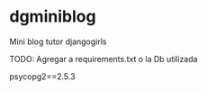 # dgminiblog
Mini blog tutor djangogirls 



TODO: Agregar a requirements.txt o la Db utilizada 

psycopg2==2.5.3